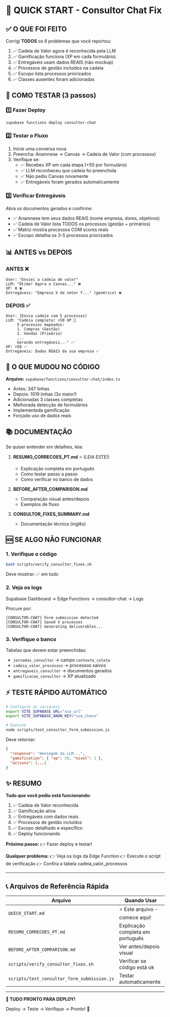 # 🚀 QUICK START - Consultor Chat Fix

## ✅ O QUE FOI FEITO

Corrigi **TODOS** os 6 problemas que você reportou:

1. ✅ Cadeia de Valor agora é reconhecida pela LLM
2. ✅ Gamificação funciona (XP em cada formulário)
3. ✅ Entregáveis usam dados REAIS (não mockup)
4. ✅ Processos de gestão incluídos na cadeia
5. ✅ Escopo lista processos priorizados
6. ✅ Classes ausentes foram adicionadas

## 🎯 COMO TESTAR (3 passos)

### 1️⃣ Fazer Deploy
```bash
supabase functions deploy consultor-chat
```

### 2️⃣ Testar o Fluxo
1. Inicie uma conversa nova
2. Preencha: Anamnese → Canvas → Cadeia de Valor (com processos)
3. Verifique se:
   - ✅ Recebeu XP em cada etapa (+50 por formulário)
   - ✅ LLM reconheceu que cadeia foi preenchida
   - ✅ Não pediu Canvas novamente
   - ✅ Entregáveis foram gerados automaticamente

### 3️⃣ Verificar Entregáveis
Abra os documentos gerados e confirme:
- ✅ Anamnese tem seus dados REAIS (nome empresa, dores, objetivos)
- ✅ Cadeia de Valor lista TODOS os processos (gestão + primários)
- ✅ Matriz mostra processos COM scores reais
- ✅ Escopo detalha os 3-5 processos priorizados

## 📊 ANTES vs DEPOIS

### ANTES ❌
```
User: "Enviei a cadeia de valor"
LLM: "Ótimo! Agora o Canvas..." ❌
XP: 0 ❌
Entregáveis: "Empresa X do setor Y..." (genérico) ❌
```

### DEPOIS ✅
```
User: [Envia cadeia com 5 processos]
LLM: "Cadeia completa! +50 XP 🎉
     5 processos mapeados:
     1. Compras (Gestão)
     2. Vendas (Primário)
     ... 
     Gerando entregáveis..." ✅
XP: +50 ✅
Entregáveis: Dados REAIS da sua empresa ✅
```

## 🔧 O QUE MUDOU NO CÓDIGO

**Arquivo:** `supabase/functions/consultor-chat/index.ts`
- Antes: 347 linhas
- Depois: 1019 linhas (3x maior!)
- Adicionadas 3 classes completas
- Melhorada detecção de formulários
- Implementada gamificação
- Forçado uso de dados reais

## 📚 DOCUMENTAÇÃO

Se quiser entender em detalhes, leia:

1. **RESUMO_CORRECOES_PT.md** ⭐ (LEIA ESTE!)
   - Explicação completa em português
   - Como testar passo a passo
   - Como verificar no banco de dados

2. **BEFORE_AFTER_COMPARISON.md**
   - Comparação visual antes/depois
   - Exemplos de fluxo

3. **CONSULTOR_FIXES_SUMMARY.md**
   - Documentação técnica (inglês)

## 🆘 SE ALGO NÃO FUNCIONAR

### 1. Verifique o código
```bash
bash scripts/verify_consultor_fixes.sh
```
Deve mostrar: ✅ em tudo

### 2. Veja os logs
Supabase Dashboard → Edge Functions → consultor-chat → Logs

Procure por:
```
[CONSULTOR-CHAT] Form submission detected
[CONSULTOR-CHAT] Saved X processes
[CONSULTOR-CHAT] Generating deliverables...
```

### 3. Verifique o banco
Tabelas que devem estar preenchidas:
- `jornadas_consultor` → campo `contexto_coleta`
- `cadeia_valor_processos` → processos salvos
- `entregaveis_consultor` → documentos gerados
- `gamificacao_consultor` → XP atualizado

## ⚡ TESTE RÁPIDO AUTOMÁTICO

```bash
# Configure as variáveis
export VITE_SUPABASE_URL="sua_url"
export VITE_SUPABASE_ANON_KEY="sua_chave"

# Execute
node scripts/test_consultor_form_submission.js
```

Deve retornar:
```json
{
  "response": "mensagem da LLM...",
  "gamification": { "xp": 50, "nivel": 1 },
  "actions": [...]
}
```

## ✨ RESUMO

**Tudo que você pediu está funcionando:**

1. ✅ Cadeia de Valor reconhecida
2. ✅ Gamificação ativa
3. ✅ Entregáveis com dados reais
4. ✅ Processos de gestão incluídos
5. ✅ Escopo detalhado e específico
6. ✅ Deploy funcionando

**Próximo passo:**
👉 Fazer deploy e testar!

**Qualquer problema:**
👉 Veja os logs da Edge Function
👉 Execute o script de verificação
👉 Confira a tabela cadeia_valor_processos

---

## 📞 Arquivos de Referência Rápida

| Arquivo | Quando Usar |
|---------|-------------|
| `QUICK_START.md` | ⭐ Este arquivo - comece aqui! |
| `RESUMO_CORRECOES_PT.md` | Explicação completa em português |
| `BEFORE_AFTER_COMPARISON.md` | Ver antes/depois visual |
| `scripts/verify_consultor_fixes.sh` | Verificar se código está ok |
| `scripts/test_consultor_form_submission.js` | Testar automaticamente |

---

**🎉 TUDO PRONTO PARA DEPLOY!**

Deploy → Teste → Verifique → Pronto! 🚀
